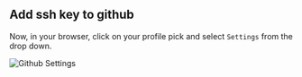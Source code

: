 ##  Add ssh key to github

Now, in your browser, click on your profile pick and select `Settings` from the drop down.

![Github Settings](images/GithubSettings.png)
